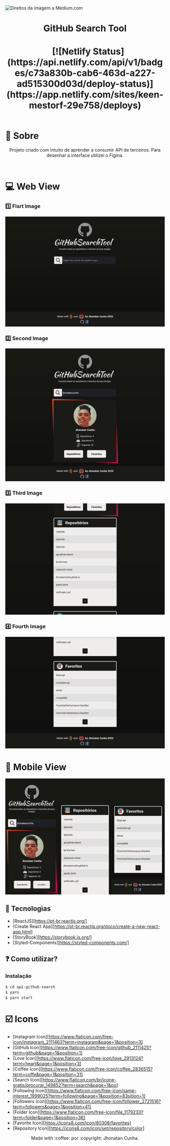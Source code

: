 <img src="https://cdn-images-1.medium.com/max/1000/1*4u4uD5FiSkWdBNkRO6lVtQ.jpeg" alt="Direitos da imagem a Medium.com">

<h1 align="center">GitHub Search Tool<h1>
<p align="center">
<img src="https://img.shields.io/github/repo-size/jhonatancunha/api-github-search" alt="">
<img src="https://img.shields.io/github/license/jhonatancunha/api-github-search" alt="">
<img src="https://img.shields.io/github/last-commit/jhonatancunha/api-github-search" alt="">
[![Netlify Status](https://api.netlify.com/api/v1/badges/c73a830b-cab6-463d-a227-ad515300d03d/deploy-status)](https://app.netlify.com/sites/keen-mestorf-29e758/deploys)
</p>

<br>
<a id="sobre"></a

## :bookmark: Sobre


<p align="center">
    Projeto criado com intuito de aprender a consumir API de terceiros. Para desenhar a interface utilizei o Figma. 
</p>

<br>

# :computer: Web View

### :one: Fisrt Image
<p align="center">
    <img src="imgs/stage1.png" alt="">
</p>

### :two: Second Image
<p align="center">
    <img src="imgs/stage2.png" alt="">
</p>

### :three: Third Image
<p align="center">
    <img src="imgs/stage3.png" alt="">
</p>

### :four: Fourth Image
<p align="center">
    <img src="imgs/stage4.png" alt="">
</p>


# :iphone: Mobile View

<p align="center">
    <img src="imgs/mobile.png" alt="">
</p>



## 🚀 Tecnologias

- [ReactJS][https://pt-br.reactjs.org/]
- [Create React App][https://pt-br.reactjs.org/docs/create-a-new-react-app.html]
- [StoryBook][https://storybook.js.org/]
- [Styled-Components][https://styled-components.com/]

## ❓ Como utilizar?

### Instalação

```bash
$ cd api-github-search
$ yarn
$ yarn start
```

# :ballot_box_with_check: Icons

- [Instagram Icon][https://www.flaticon.com/free-icon/instagram_2111463?term=instagram&page=1&position=3]
- [GitHub Icon][https://www.flaticon.com/free-icon/github_2111425?term=github&page=1&position=1]
- [Love Icon][https://www.flaticon.com/free-icon/love_2913124?term=heart&page=1&position=3]
- [Coffee Icon][https://www.flaticon.com/free-icon/coffee_2836515?term=coffe&page=1&position=31]
- [Search Icon][https://www.flaticon.com/br/icone-gratis/procurar_149852?term=search&page=1&po]
- [Following Icon][https://www.flaticon.com/free-icon/same-interest_1999025?term=following&page=1&position=83sition=1]
- [Followers Icon][https://www.flaticon.com/free-icon/follower_2721516?term=followers&page=1&position=41]
- [Folder Icon][https://www.flaticon.com/free-icon/file_1179233?term=folder&page=1&position=36]
- [Favorite Icon][https://icons8.com/icon/80308/favorites]
- [Repository Icon][https://icons8.com/icon/set/repository/color]


<p align="center">
Made with :coffee: por :copyright: Jhonatan Cunha.
</p>
